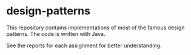 # design-patterns
This repository contains implementations of most of the famous design patterns. The code is written with Java. 

See the reports for each assignment for better understanding.
